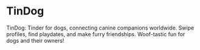 # TinDog
TinDog: Tinder for dogs, connecting canine companions worldwide. Swipe profiles, find playdates, and make furry friendships. Woof-tastic fun for dogs and their owners!
